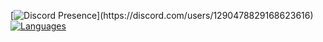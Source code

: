 [![Discord Presence](https://lanyard.cnrad.dev/api/1290478829168623616?theme=dark&bg=111110&hideDiscrim=true&borderRadius=30px&idleMessage=Coding%20CSharp%20or%20Python...)](https://discord.com/users/1290478829168623616)
[![Languages](https://img.shields.io/badge/Languages-C%23%20|%20C%2B%2B%20|%20Python%20|%20Git-blue)](https://ammo.lol/xav)
